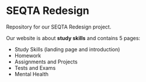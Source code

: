 # SEQTA Redesign
Repository for our SEQTA Redesign project.

Our website is about **study skills** and contains 5 pages:
- Study Skills (landing page and introduction)
- Homework
- Assignments and Projects
- Tests and Exams
- Mental Health
